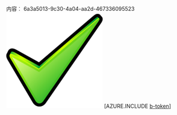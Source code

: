 内容︰ 6a3a5013-9c30-4a04-aa2d-467336095523![图像](31e52bd6-ad46-4ea7-9e5a-575f69050091.png)
[AZURE.INCLUDE [b-token](7343957a-7e12-42f7-90cb-3e7c58ca70e9.md)]
